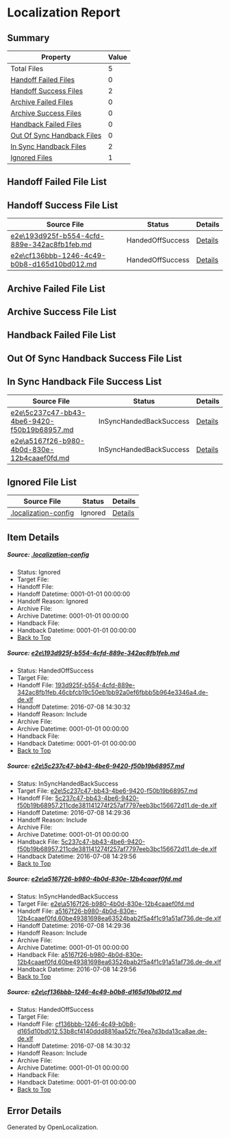 # <a name='report-top'></a> Localization Report

## Summary
 Property | Value 
 -------- | ----- 
 Total Files | 5
[ Handoff Failed Files ](#handoff-failed-list)| 0
[ Handoff Success Files ](#handoff-success-list)| 2
[ Archive Failed Files ](#archive-failed-list)| 0
[ Archive Success Files ](#archive-success-list)| 0
[ Handback Failed Files ](#handback-failed-list)| 0
[ Out Of Sync Handback Files ](#outofsync-handback-success-list)| 0
[ In Sync Handback Files ](#insync-handback-success-list)| 2
[ Ignored Files ](#ignored-list)| 1

## <a name='handoff-failed-list'></a> Handoff Failed File List

## <a name='handoff-success-list'></a> Handoff Success File List
 Source File | Status | Details 
 ----------- | ------ | ------- 
 [e2e\193d925f-b554-4cfd-889e-342ac8fb1feb.md](https://github.com/OpenLocalizationTestOrg/oltest/blob/573a9c781ceef90e774d8743bb5dcff949c7fa23/e2e/193d925f-b554-4cfd-889e-342ac8fb1feb.md) | HandedOffSuccess | [Details](#ca0596efea7941edc5b0d37b54d3a4af9ece37b11)
 [e2e\cf136bbb-1246-4c49-b0b8-d165d10bd012.md](https://github.com/OpenLocalizationTestOrg/oltest/blob/573a9c781ceef90e774d8743bb5dcff949c7fa23/e2e/cf136bbb-1246-4c49-b0b8-d165d10bd012.md) | HandedOffSuccess | [Details](#1d7d5a0c43a59d057f00147f04daf29401da719a4)

## <a name='archive-failed-list'></a> Archive Failed File List

## <a name='archive-success-list'></a> Archive Success File List

## <a name='handback-failed-list'></a> Handback Failed File List

## <a name='outofsync-handback-success-list'></a> Out Of Sync Handback Success File List

## <a name='insync-handback-success-list'></a> In Sync Handback File Success List
 Source File | Status | Details 
 ----------- | ------ | ------- 
 [e2e\5c237c47-bb43-4be6-9420-f50b19b68957.md](https://github.com/OpenLocalizationTestOrg/oltest/blob/1dd01c5fed362dd041ae9d28097ad3b6e7d76515/e2e/5c237c47-bb43-4be6-9420-f50b19b68957.md) | InSyncHandedBackSuccess | [Details](#8041d7a46cf047dc72ae3e33d162cfca32f1e7e42)
 [e2e\a5167f26-b980-4b0d-830e-12b4caaef0fd.md](https://github.com/OpenLocalizationTestOrg/oltest/blob/1dd01c5fed362dd041ae9d28097ad3b6e7d76515/e2e/a5167f26-b980-4b0d-830e-12b4caaef0fd.md) | InSyncHandedBackSuccess | [Details](#9a2c9ee019cc77f5ba790506398cbd49555032cc3)

## <a name='ignored-list'></a> Ignored File List
 Source File | Status | Details 
 ----------- | ------ | ------- 
 [.localization-config](https://github.com/OpenLocalizationTestOrg/oltest/blob/573a9c781ceef90e774d8743bb5dcff949c7fa23/.localization-config) | Ignored | [Details](#3d4f252ac210baf56311d7e97dcc2db10974dbd20)

## Item Details
##### <a name='3d4f252ac210baf56311d7e97dcc2db10974dbd20'></a> Source: [.localization-config](https://github.com/OpenLocalizationTestOrg/oltest/blob/573a9c781ceef90e774d8743bb5dcff949c7fa23/.localization-config)
* Status: Ignored
* Target File: 
* Handoff File: 
* Handoff Datetime: 0001-01-01 00:00:00
* Handoff Reason: Ignored
* Archive File: 
* Archive Datetime: 0001-01-01 00:00:00
* Handback File: 
* Handback Datetime: 0001-01-01 00:00:00
* [Back to Top](#report-top)

##### <a name='ca0596efea7941edc5b0d37b54d3a4af9ece37b11'></a> Source: [e2e\193d925f-b554-4cfd-889e-342ac8fb1feb.md](https://github.com/OpenLocalizationTestOrg/oltest/blob/573a9c781ceef90e774d8743bb5dcff949c7fa23/e2e/193d925f-b554-4cfd-889e-342ac8fb1feb.md)
* Status: HandedOffSuccess
* Target File: 
* Handoff File: [193d925f-b554-4cfd-889e-342ac8fb1feb.46cbfcb19c50eb1bb92a0ef6fbbb5b964e3346a4.de-de.xlf](https://github.com/OpenLocalizationTestOrg/olhandoff-e2e/blob/a669c2ab8dc2a2185272d1edb333fe32edaba417/ol-handoff/OpenLocalizationTestOrg/oltest-dede-fly/ci/ht/193d925f-b554-4cfd-889e-342ac8fb1feb.46cbfcb19c50eb1bb92a0ef6fbbb5b964e3346a4.de-de.xlf)
* Handoff Datetime: 2016-07-08 14:30:32
* Handoff Reason: Include
* Archive File: 
* Archive Datetime: 0001-01-01 00:00:00
* Handback File: 
* Handback Datetime: 0001-01-01 00:00:00
* [Back to Top](#report-top)

##### <a name='8041d7a46cf047dc72ae3e33d162cfca32f1e7e42'></a> Source: [e2e\5c237c47-bb43-4be6-9420-f50b19b68957.md](https://github.com/OpenLocalizationTestOrg/oltest/blob/1dd01c5fed362dd041ae9d28097ad3b6e7d76515/e2e/5c237c47-bb43-4be6-9420-f50b19b68957.md)
* Status: InSyncHandedBackSuccess
* Target File: [e2e\5c237c47-bb43-4be6-9420-f50b19b68957.md](https://github.com/OpenLocalizationTestOrg/oltest-dede-fly/blob/4bd67957897fc7b1eb10e621150eec17a3bcc50e/e2e/5c237c47-bb43-4be6-9420-f50b19b68957.md)
* Handoff File: [5c237c47-bb43-4be6-9420-f50b19b68957.211cde381141274f257af7797eeb3bc156672d11.de-de.xlf](https://github.com/OpenLocalizationTestOrg/olhandoff-e2e/blob/060c79149661828f53f5d4923383533b3314ded2/ol-handoff/OpenLocalizationTestOrg/oltest-dede-fly/ci/high/5c237c47-bb43-4be6-9420-f50b19b68957.211cde381141274f257af7797eeb3bc156672d11.de-de.xlf)
* Handoff Datetime: 2016-07-08 14:29:36
* Handoff Reason: Include
* Archive File: 
* Archive Datetime: 0001-01-01 00:00:00
* Handback File: [5c237c47-bb43-4be6-9420-f50b19b68957.211cde381141274f257af7797eeb3bc156672d11.de-de.xlf](https://github.com/OpenLocalizationTestOrg/olhandback-e2e/blob/17ca0e6dc674094d91a06ce454ed29cde3247d9f/ol-handback/OpenLocalizationTestOrg/oltest-dede-fly/ci/high/5c237c47-bb43-4be6-9420-f50b19b68957.211cde381141274f257af7797eeb3bc156672d11.de-de.xlf)
* Handback Datetime: 2016-07-08 14:29:56
* [Back to Top](#report-top)

##### <a name='9a2c9ee019cc77f5ba790506398cbd49555032cc3'></a> Source: [e2e\a5167f26-b980-4b0d-830e-12b4caaef0fd.md](https://github.com/OpenLocalizationTestOrg/oltest/blob/1dd01c5fed362dd041ae9d28097ad3b6e7d76515/e2e/a5167f26-b980-4b0d-830e-12b4caaef0fd.md)
* Status: InSyncHandedBackSuccess
* Target File: [e2e\a5167f26-b980-4b0d-830e-12b4caaef0fd.md](https://github.com/OpenLocalizationTestOrg/oltest-dede-fly/blob/4bd67957897fc7b1eb10e621150eec17a3bcc50e/e2e/a5167f26-b980-4b0d-830e-12b4caaef0fd.md)
* Handoff File: [a5167f26-b980-4b0d-830e-12b4caaef0fd.60be49381698ea63524bab2f5a4f1c91a51af736.de-de.xlf](https://github.com/OpenLocalizationTestOrg/olhandoff-e2e/blob/060c79149661828f53f5d4923383533b3314ded2/ol-handoff/OpenLocalizationTestOrg/oltest-dede-fly/ci/high/a5167f26-b980-4b0d-830e-12b4caaef0fd.60be49381698ea63524bab2f5a4f1c91a51af736.de-de.xlf)
* Handoff Datetime: 2016-07-08 14:29:36
* Handoff Reason: Include
* Archive File: 
* Archive Datetime: 0001-01-01 00:00:00
* Handback File: [a5167f26-b980-4b0d-830e-12b4caaef0fd.60be49381698ea63524bab2f5a4f1c91a51af736.de-de.xlf](https://github.com/OpenLocalizationTestOrg/olhandback-e2e/blob/17ca0e6dc674094d91a06ce454ed29cde3247d9f/ol-handback/OpenLocalizationTestOrg/oltest-dede-fly/ci/high/a5167f26-b980-4b0d-830e-12b4caaef0fd.60be49381698ea63524bab2f5a4f1c91a51af736.de-de.xlf)
* Handback Datetime: 2016-07-08 14:29:56
* [Back to Top](#report-top)

##### <a name='1d7d5a0c43a59d057f00147f04daf29401da719a4'></a> Source: [e2e\cf136bbb-1246-4c49-b0b8-d165d10bd012.md](https://github.com/OpenLocalizationTestOrg/oltest/blob/573a9c781ceef90e774d8743bb5dcff949c7fa23/e2e/cf136bbb-1246-4c49-b0b8-d165d10bd012.md)
* Status: HandedOffSuccess
* Target File: 
* Handoff File: [cf136bbb-1246-4c49-b0b8-d165d10bd012.53b8cf4140ddd8816aa52fc76ea7d3bda13ca8ae.de-de.xlf](https://github.com/OpenLocalizationTestOrg/olhandoff-e2e/blob/a669c2ab8dc2a2185272d1edb333fe32edaba417/ol-handoff/OpenLocalizationTestOrg/oltest-dede-fly/ci/ht/cf136bbb-1246-4c49-b0b8-d165d10bd012.53b8cf4140ddd8816aa52fc76ea7d3bda13ca8ae.de-de.xlf)
* Handoff Datetime: 2016-07-08 14:30:32
* Handoff Reason: Include
* Archive File: 
* Archive Datetime: 0001-01-01 00:00:00
* Handback File: 
* Handback Datetime: 0001-01-01 00:00:00
* [Back to Top](#report-top)


## Error Details

Generated by OpenLocalization.
